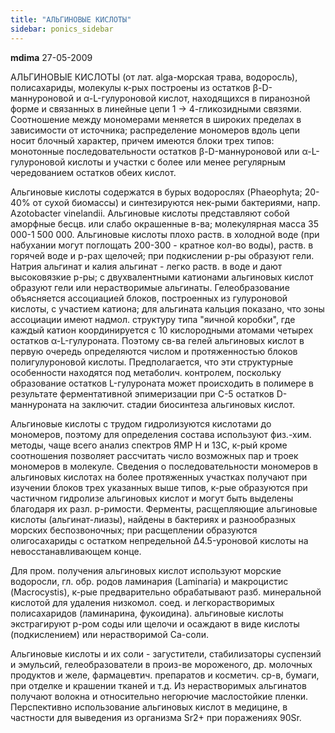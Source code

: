 ```yaml
---
title: "АЛЬГИНОВЫЕ КИСЛОТЫ"
sidebar: ponics_sidebar
---
```


**mdima** 27-05-2009

АЛЬГИНОВЫЕ КИСЛОТЫ (от лат. alga-морская трава, водоросль), полисахариды, молекулы к-рых построены из остатков &#946;-D-маннуроновой и &#945;-L-гулуроновой кислот, находящихся в пиранозной форме и связанных в линейные цепи 1 -&gt; 4-гликозидными связями. Соотношение между мономерами меняется в широких пределах в зависимости от источника; распределение мономеров вдоль цепи носит блочный характер, причем имеются блоки трех типов: монотонные последовательности остатков &#946;-D-маннуроновой или &#945;-L-гулуроновой кислоты и участки с более или менее регулярным чередованием остатков обеих кислот.

Альгиновые кислоты содержатся в бурых водорослях (Phaeophyta; 20-40% от сухой биомассы) и синтезируются нек-рыми бактериями, напр. Azotobacter vinelandii. Альгиновые кислоты представляют собой аморфные бесцв. или слабо окрашенные в-ва; молекулярная масса 35 000-1 500 000. Альгиновые кислоты плохо раств. в холодной воде (при набухании могут поглощать 200-300 - кратное кол-во воды), раств. в горячей воде и р-рах щелочей; при подкислении р-ры образуют гели. Натрия альгинат и калия альгинат - легко раств. в воде и дают высоковязкие р-ры; с двухвалентными катионами альгиновых кислот образуют гели или нерастворимые альгинаты. Гелеобразование объясняется ассоциацией блоков, построенных из гулуроновой кислоты, с участием катиона; для альгината кальция показано, что зоны ассоциации имеют надмол. структуру типа "яичной коробки", где каждый катион координируется с 10 кислородными атомами четырех остатков &#945;-L-гулуроната. Поэтому св-ва гелей альгиновых кислот в первую очередь определяются числом и протяженностью блоков полигулуроновой кислоты. Предполагается, что эти структурные особенности находятся под метаболич. контролем, поскольку образование остатков L-гулуроната может происходить в полимере в результате ферментативной эпимеризации при С-5 остатков D-маннуроната на заключит. стадии биосинтеза альгиновых кислот.

Альгиновые кислоты с трудом гидролизуются кислотами до мономеров, поэтому для определения состава используют физ.-хим. методы, чаще всего анализ спектров ЯМР Н и 13С, к-рый кроме соотношения позволяет рассчитать число возможных пар и троек мономеров в молекуле. Сведения о последовательности мономеров в альгиновых кислотах на более протяженных участках получают при изучении блоков трех указанных выше типов, к-рые образуются при частичном гидролизе альгиновых кислот и могут быть выделены благодаря их разл. р-римости. Ферменты, расщепляющие альгиновые кислоты (альгинат-лиазы), найдены в бактериях и разнообразных морских беспозвоночных; при расщеплении образуются олигосахариды с остатком непредельной &#916;4.5-уроновой кислоты на невосстанавливающем конце.

Для пром. получения альгиновых кислот используют морские водоросли, гл. обр. родов ламинария (Laminaria) и макроцистис (Macrocystis), к-рые предварительно обрабатывают разб. минеральной кислотой для удаления низкомол. соед. и легкорастворимых полисахаридов (ламинарина, фукоидина). альгиновые кислоты экстрагируют р-ром соды или щелочи и осаждают в виде кислоты (подкислением) или нерастворимой Са-соли.

Альгиновые кислоты и их соли - загустители, стабилизаторы суспензий и эмульсий, гелеобразователи в произ-ве мороженого, др. молочных продуктов и желе, фармацевтич. препаратов и косметич. ср-в, бумаги, при отделке и крашении тканей и т.д. Из нерастворимых альгинатов получают волокна и относительно негорючие маслостойкие пленки. Перспективно использование альгиновых кислот в медицине, в частности для выведения из организма Sr2+ при поражениях 90Sr.


